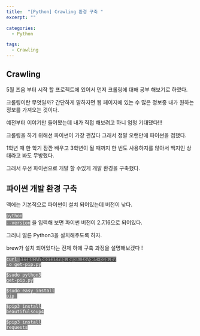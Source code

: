 ```yaml
---
title:  "[Python] Crawling 환경 구축 "
excerpt: ""

categories:
  - Python

tags:
  - Crawling
---
```


## Crawling

5월 즈음 부터 시작 할 프로젝트에 있어서 먼저 크롤링에 대해 공부 해보기로 하였다.

크롤링이란 무엇일까? 간단하게 말하자면 웹 페이지에 있는 수 많은 정보중 내가 원하는 정보를 가져오는 것이다.

예전부터 이야기만 들어봤는데 내가 직접 해보려고 하니 엄청 기대됐다!!!

크롤링을 하기 위해선 파이썬이 가장 괜찮다 그래서 정말 오랜만에 파이썬을 접했다.

1학년 때 한 학기 잠깐 배우고 3학년이 될 때까지 한 번도 사용하지를 않아서 백지인 상태라고 봐도 무방했다.

그래서 우선 파이썬으로 개발 할 수있게 개발 환경을 구축했다.

## 파이썬 개발 환경 구축

맥에는 기본적으로 파이썬이 설치 되어있는데 버전이 낮다.

<code style="background-color:gray; color: white">python --version</code> 을 입력해 보면 파이썬 버전이 2.7.16으로 되어있다.

그러니 얼른 Python3을 설치해주도록 하자.

brew가 설치 되어있다는 전제 하에 구축 과정을 설명해보겠다 !

<code style="background-color:gray; color: white">curl https://bootstrap.pypa.io/get-pip.py -o get-pip.py</code> 

<code style="background-color:gray; color: white">$sudo python3 get-pip.py</code> 

<code style="background-color:gray; color: white">$sudo easy_install pip </code>

<code style="background-color:gray; color: white">$pip3 install beautifulsoup4</code>

<code style="background-color:gray; color: white">$pip3 install requests</code>